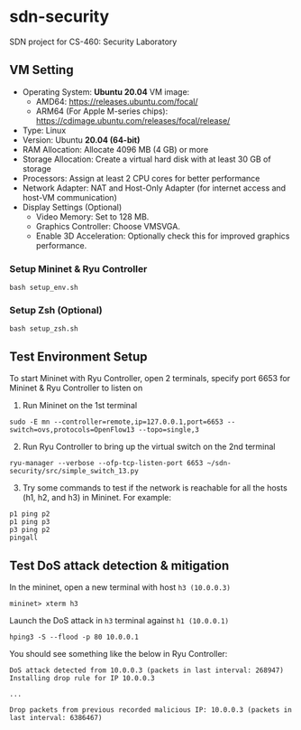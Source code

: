 # sdn-security
SDN project for CS-460: Security Laboratory

## VM Setting
- Operating System: **Ubuntu 20.04**
  VM image:
  - AMD64: https://releases.ubuntu.com/focal/
  - ARM64 (For Apple M-series chips): https://cdimage.ubuntu.com/releases/focal/release/
- Type: Linux
- Version: Ubuntu **20.04 (64-bit)**
- RAM Allocation: Allocate 4096 MB (4 GB) or more
- Storage Allocation: Create a virtual hard disk with at least 30 GB of storage
- Processors: Assign at least 2 CPU cores for better performance
- Network Adapter: NAT and Host-Only Adapter (for internet access and host-VM communication)
- Display Settings (Optional)
  - Video Memory: Set to 128 MB.
  - Graphics Controller: Choose VMSVGA.
  - Enable 3D Acceleration: Optionally check this for improved graphics performance.

### Setup Mininet & Ryu Controller
```
bash setup_env.sh
```

### Setup Zsh (Optional)
```
bash setup_zsh.sh
```

## Test Environment Setup
To start Mininet with Ryu Controller, open 2 terminals, specify port 6653 for Mininet & Ryu Controller to listen on

1. Run Mininet on the 1st terminal
```
sudo -E mn --controller=remote,ip=127.0.0.1,port=6653 --switch=ovs,protocols=OpenFlow13 --topo=single,3
```

2. Run Ryu Controller to bring up the virtual switch on the 2nd terminal
```
ryu-manager --verbose --ofp-tcp-listen-port 6653 ~/sdn-security/src/simple_switch_13.py
```

3. Try some commands to test if the network is reachable for all the hosts (h1, h2, and h3) in Mininet.
For example:
```
p1 ping p2
p1 ping p3
p3 ping p2
pingall
```

## Test DoS attack detection & mitigation
In the mininet, open a new terminal with host `h3 (10.0.0.3)`
```
mininet> xterm h3
```

Launch the DoS attack in `h3` terminal against `h1 (10.0.0.1)`
```
hping3 -S --flood -p 80 10.0.0.1
```

You should see something like the below in Ryu Controller:
```
DoS attack detected from 10.0.0.3 (packets in last interval: 268947)
Installing drop rule for IP 10.0.0.3

...

Drop packets from previous recorded malicious IP: 10.0.0.3 (packets in last interval: 6386467)
```
